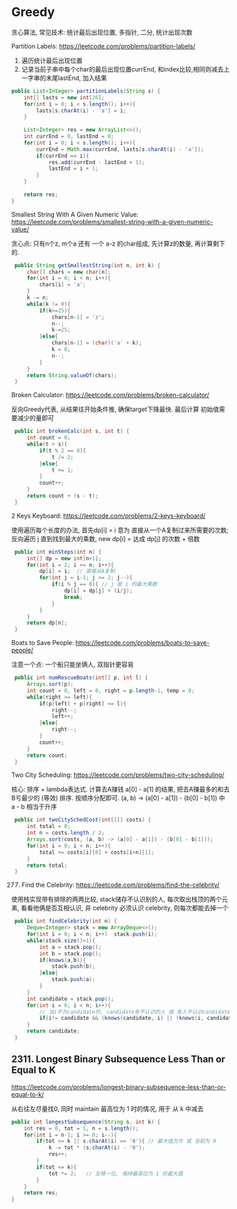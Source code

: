 # Greedy

贪心算法, 常见技术: 统计最后出现位置, 多指针, 二分, 统计出现次数


Partition Labels: https://leetcode.com/problems/partition-labels/

1. 遍历统计最后出现位置
2. 记录当前子串中每个char的最后出现位置currEnd, 和index比较,相同则减去上一字串的末尾lastEnd, 加入结果

```java
public List<Integer> partitionLabels(String s) {
    int[] lasts = new int[26];
    for(int i = 0; i < s.length(); i++){
        lasts[s.charAt(i) - 'a'] = i;
    }
    
    List<Integer> res = new ArrayList<>();
    int currEnd = 0, lastEnd = 0;
    for(int i = 0; i < s.length(); i++){
        currEnd = Math.max(currEnd, lasts[s.charAt(i) - 'a']);
        if(currEnd == i){
            res.add(currEnd - lastEnd + 1);
            lastEnd = i + 1;
        }
    }
    
    return res;
}
```

Smallest String With A Given Numeric Value: https://leetcode.com/problems/smallest-string-with-a-given-numeric-value/

贪心点: 只有n个z, m个a 还有 一个 a-z 的char组成, 先计算z的数量, 再计算剩下的.

```java
 public String getSmallestString(int n, int k) {
     char[] chars = new char[n];
     for(int i = 0; i < n; i++){
         chars[i] = 'a';
     }
     k -= n;
     while(k != 0){
         if(k>=25){
             chars[n-1] = 'z';
             n--;
             k-=25;
         }else{
             chars[n-1] = (char)('a' + k);
             k = 0;
             n--;
         }
     }
     return String.valueOf(chars);
 }
```

Broken Calculator: https://leetcode.com/problems/broken-calculator/

反向Greedy代表, 从结果往开始条件推, 确保target下降最快. 最后计算 初始值需要减少的量即可

```java
 public int brokenCalc(int s, int t) {
     int count = 0;
     while(t > s){
         if(t % 2 == 0){
             t /= 2;
         }else{
             t += 1;
         }
         count++;
     }
     return count + (s - t);
 }
```

2 Keys Keyboard: https://leetcode.com/problems/2-keys-keyboard/

使用遍历每个长度的办法, 首先dp[i] = i 意为 直接从一个A复制过来所需要的次数; 反向遍历 j 直到找到最大的乘数, new dp[i] = 达成 dp[j] 的次数 + 倍数 

```java
 public int minSteps(int n) {
     int[] dp = new int[n+1];
     for(int i = 2; i <= n; i++){
         dp[i] = i;  // 直接从A复制
         for(int j = i-1; j >= 2; j--){
             if(i % j == 0){ // j 是 i 的最大乘数
                 dp[i] = dp[j] + (i/j);
                 break;
             }
         }
     }
     return dp[n];
 }
```

Boats to Save People: https://leetcode.com/problems/boats-to-save-people/

注意一个点: 一个船只能坐俩人, 双指针更容易

```java
 public int numRescueBoats(int[] p, int l) {
     Arrays.sort(p);
     int count = 0, left = 0, right = p.length-1, temp = 0;
     while(right >= left){
         if(p[left] + p[right] <= l){
             right--;
             left++;
         }else{
             right--;
         }
         count++;
     }
     return count;
 }
```

Two City Scheduling: https://leetcode.com/problems/two-city-scheduling/

核心: 排序 + lambda表达式. 计算去A赚钱 a[0] - a[1] 的结果, 把去A赚最多的和去B亏最少的 (等效) 排序. 按顺序分配即可. (a, b) -> (a[0] - a[1]) - (b[0] - b[1]) 中 a - b 相当于升序

```java
 public int twoCitySchedCost(int[][] costs) {
     int total = 0;
     int n = costs.length / 2;
     Arrays.sort(costs, (a, b) -> (a[0] - a[1]) - (b[0] - b[1]));
     for(int i = 0; i < n; i++){
         total += costs[i][0] + costs[i+n][1];
     }
     return total;
 }
```

277. Find the Celebrity: https://leetcode.com/problems/find-the-celebrity/

使用栈实现带有排除的两两比较, stack储存不认识别的人, 每次取出栈顶的两个元素, 看看他俩是否互相认识, 非 celebrity 必须认识 celebrity, 则每次都能去掉一个

```java
 public int findCelebrity(int n) {
     Deque<Integer> stack = new ArrayDeque<>();
     for(int i = 0; i < n; i++)  stack.push(i);
     while(stack.size()>1){
         int a = stack.pop();
         int b = stack.pop();
         if(knows(a,b)){
             stack.push(b);
         }else{
             stack.push(a);
         }
     }
     int candidate = stack.pop();
     for(int i = 0; i < n; i++){
         // 当i不为candidate时, candidate有不认识的人 或 有人不认识candidate则退出
         if(i!= candidate && (knows(candidate, i) || !knows(i, candidate)))   return -1;
     }
     return candidate;
 }
```


## 2311. Longest Binary Subsequence Less Than or Equal to K
https://leetcode.com/problems/longest-binary-subsequence-less-than-or-equal-to-k/

从右往左尽量找0, 同时 maintain 最高位为 1 时的情况, 用于 从 k 中减去

```java
public int longestSubsequence(String s, int k) {
    int res = 0, tot = 1, n = s.length();
    for(int i = n-1; i >= 0; i--){
        if(tot <= k || s.charAt(i) == '0'){ // 最大值允许 或 当前为 0
            k -= tot * (s.charAt(i) - '0');
            res++;
        }
        if(tot <= k){
            tot *= 2;   // 左移一位, 保持最高位为 1 的最大值
        }
    }
    return res;
}
```